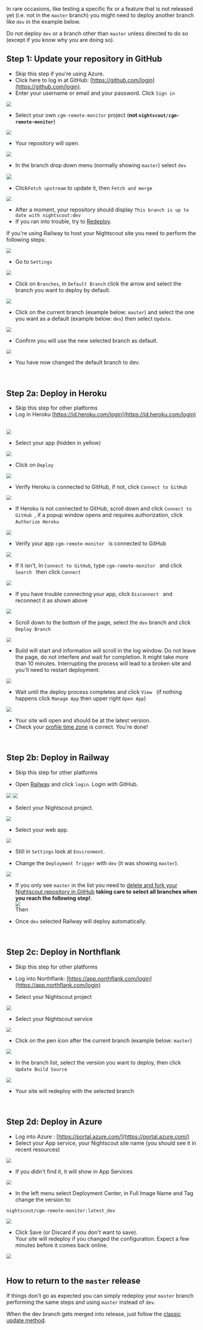 In rare occasions, like testing a specific fix or a feature that is not released yet (i.e. not in the `master` branch) you might need to deploy another branch like `dev` in the example below.

Do not deploy `dev` or a branch other than `master` unless directed to do so (except if you know why you are doing so).

## Step 1: Update your repository in GitHub

- Skip this step if you're using Azure.
- Click here to log in at GitHub: [https://github.com/login](https://github.com/login).
- Enter your username or email and your password. Click `Sign in`

<img src="../img/UpdateNS00.png" style="zoom:80%;" >

</br>

- Select your own `cgm-remote-monitor` project (**not `nightscout/cgm-remote-monitor`**)

<img src="../img/UpdateNS01.png" style="zoom:80%;" >

</br>

- Your repository will open. 

<img src="../img/Dev00.png" style="zoom:80%;" >

- In the branch drop down menu (normally showing `master`) select  `dev`

<img src="../img/Dev01.png" style="zoom:90%;" >

</br>

- Click`Fetch upstream` to update it, then  `Fetch and merge`

<img src="../img/Dev03.png" style="zoom:80%;" >

</br>

- After a moment, your repository should display `This branch is up to date with nightscout:dev`
- If you ran into trouble, try to [Redeploy](./redeploy.md).

If you're using Railway to host your Nightscout site you need to perform the following steps:

<img src="../img/Dev04.png" style="zoom:80%;" >

- Go to `Settings`

<img src="../img/UpdateNS26.png" style="zoom:80%;" >

- Click on `Branches`, in `Default Branch` click the arrow and select the branch you want to deploy by default.

<img src="../img/Dev09.png" style="zoom:80%;" >

- Click on the current branch (example below: `master`) and select the one you want as a default (example below: `dev`) then select `Update`.

<img src="../img/Dev10.png" style="zoom:80%;" >

- Confirm you will use the new selected branch as default.

<img src="../img/Dev11.png" style="zoom:80%;" >

- You have now changed the default branch to dev.

</br>

## Step 2a: Deploy in Heroku

- Skip this step for other platforms
- Log in Heroku [https://id.heroku.com/login](https://id.heroku.com/login) 

</br>

<img src="../img/UpdateNS15.png" style="zoom:80%;" >

</br>

- Select your app (hidden in yellow)

<img src="../img/UpdateNS16.png" style="zoom:80%;" >

</br>

- Click on `Deploy `

<img src="../img/UpdateNS17.png" style="zoom:80%;" >

</br>

- Verify Heroku is connected to GitHub, if not, click `Connect to GitHub`

<img src="../img/UpdateNS18.png" style="zoom:80%;" >

</br>

- If Heroku is not connected to GitHub, scroll down and click `Connect to GitHub `, if a popup window opens and requires authorization, click `Authorize Heroku`

<img src="../img/UpdateNS19.png" style="zoom:80%;" >

</br>

- Verify your app `cgm-remote-monitor ` is connected to GitHub

<img src="../img/UpdateNS20.png" style="zoom:80%;" >

</br>

- If it isn't, In `Connect to GitHub`, type `cgm-remote-monitor ` and click  `Search ` then click `Connect `

<img src="../img/UpdateNS21.png" style="zoom:80%;" >

</br>

- If you have trouble connecting your app, click `Disconnect ` and reconnect it as shown above

<img src="../img/UpdateNS22.png" style="zoom:80%;" >

</br>

- Scroll down to the bottom of the page, select the `dev` branch and click `Deploy Branch` 

<img src="../img/Dev05.png" style="zoom:80%;" >

</br>

- Build will start and information will scroll in the log window. Do not leave the page, do not interfere and wait for completion. It might take more than 10 minutes. Interrupting the process will lead to a broken site and you'll need to restart deployment.

<img src="../img/UpdateNS24.png" style="zoom:80%;" >

</br>

- Wait until the deploy process completes and click `View ` (if nothing happens click `Manage App` then upper right `Open App`)

<img src="../img/UpdateNS25.png" style="zoom:80%;" >

</br>

- Your site will open and should be at the latest version. 
- Check your [profile time zone](../../nightscout/profile_editor/#profile-view) is correct. You're done!

</br>

## Step 2b: Deploy in Railway

- Skip this step for other platforms

- Open [Railway](https://railway.app) and click `login`. Login with GitHub.


<img src="../../../vendors/railway/img/Railway00.png" style="zoom:80%;" />

<img src="../../../vendors/railway/img/Railway01.png" style="zoom:80%;" />

</br>

- Select your Nightscout project.


<img src="../../../vendors/railway/img/RailwayM15.png" style="zoom:80%;" />

</br>

- Select your web app.


<img src="../../../vendors/railway/img/RailwayM16.png" style="zoom:80%;" />

</br>

- Still in `Settings` look at `Environment`.  

- Change the `Deployment Trigger` with `dev` (it was showing `master`).

<img src="../img/Dev07.png" style="zoom:80%;" />

- If you only see `master` in the list you need to [delete and fork your Nightscout repository in GitHub](../../update/redeploy/#step-1-cleanup-github) **taking care to select all branches when you reach the following step!**.  
  <img src="../img/Dev06.png" style="zoom:80%;" />  
  Then 

- Once `dev` selected Railway will deploy automatically.

</br>

## Step 2c: Deploy in Northflank

- Skip this step for other platforms

- Log into Northflank: [https://app.northflank.com/login](https://app.northflank.com/login)

- Select your Nightscout project

<img src="../img/Dev14.png" style="zoom:80%;" />

- Select your Nightscout service

<img src="../img/Dev15.png" style="zoom:80%;" />

- Click on the pen icon after the current branch (example below: `master`)

<img src="../img/Dev16.png" style="zoom:80%;" />

- In the branch list, select the version you want to deploy, then click `Update Build Source`

<img src="../img/Dev17.png" style="zoom:80%;" />

- Your site will redeploy with the selected branch

</br>

## Step 2d: Deploy in Azure

- Log into Azure : [https://portal.azure.com/](https://portal.azure.com/)
- Select your App service, your Nightscout site name (you should see it in recent resources)

<img src="../../../vendors/azure/img/Azure42.png" style="zoom:80%;" />

- If you didn't find it, it will show in App Services

<img src="../../../vendors/azure/img/Azure43.png" style="zoom:80%;" />

- In the left menu select Deployment Center, in Full Image Name and Tag change the version to:

```
nightscout/cgm-remote-monitor:latest_dev
```

<img src="../img/Dev12.png" style="zoom:80%;" />

- Click Save (or Discard if you don't want to save).  
  Your site will redeploy if you changed the configuration. Expect a few minutes before it comes back online.

<img src="../img/Dev13.png" style="zoom:80%;" />

</br>

</br>

## How to return to the `master` release

If things don't go as expected you can simply redeploy your `master` branch performing the same steps and using `master` instead of `dev`.

When the dev branch gets merged into release, just follow the [classic update method](./update.md).

</br>